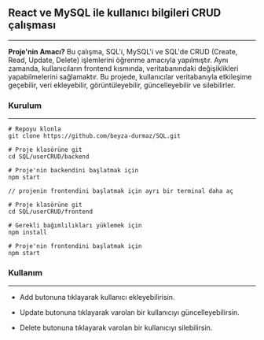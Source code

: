 ## React ve MySQL ile kullanıcı bilgileri CRUD çalışması
---

**Proje'nin Amacı?** 
Bu çalışma, SQL'i, MySQL'i ve SQL'de CRUD (Create, Read, Update, Delete) işlemlerini öğrenme amacıyla yapılmıştır. Aynı zamanda, kullanıcıların frontend kısmında, veritabanındaki değişiklikleri yapabilmelerini sağlamaktır. Bu projede, kullanıcılar veritabanıyla etkileşime geçebilir, veri ekleyebilir, görüntüleyebilir, güncelleyebilir ve silebilirler.

### Kurulum
---
```
# Repoyu klonla
git clone https://github.com/beyza-durmaz/SQL.git

# Proje klasörüne git
cd SQL/userCRUD/backend

# Proje'nin backendini başlatmak için
npm start

// projenin frontendini başlatmak için ayrı bir terminal daha aç

# Proje klasörüne git
cd SQL/userCRUD/frontend

# Gerekli bağımlılıkları yüklemek için
npm install

# Proje'nin frontendini başlatmak için
npm start
```

### Kullanım
---

* Add butonuna tıklayarak kullanıcı ekleyebilirisin.

* Update butonuna tıklayarak varolan bir kullanıcıyı güncelleyebilirsin.

* Delete butonuna tıklayarak varolan bir kullanıcıyı silebilirsin.
